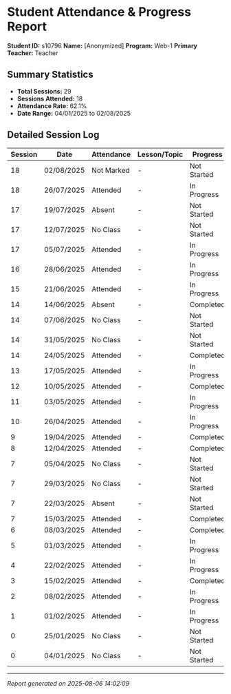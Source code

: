 # Student Attendance & Progress Report

**Student ID:** s10796
**Name:** [Anonymized]
**Program:** Web-1
**Primary Teacher:** Teacher

## Summary Statistics
- **Total Sessions:** 29
- **Sessions Attended:** 18
- **Attendance Rate:** 62.1%
- **Date Range:** 04/01/2025 to 02/08/2025

## Detailed Session Log

| Session | Date | Attendance | Lesson/Topic | Progress |
|---------|------|------------|--------------|----------|
| 18 | 02/08/2025 | Not Marked | - | Not Started |
| 18 | 26/07/2025 | Attended | - | In Progress |
| 17 | 19/07/2025 | Absent | - | Not Started |
| 17 | 12/07/2025 | No Class | - | Not Started |
| 17 | 05/07/2025 | Attended | - | In Progress |
| 16 | 28/06/2025 | Attended | - | In Progress |
| 15 | 21/06/2025 | Attended | - | In Progress |
| 14 | 14/06/2025 | Absent | - | Completed |
| 14 | 07/06/2025 | No Class | - | Not Started |
| 14 | 31/05/2025 | No Class | - | Not Started |
| 14 | 24/05/2025 | Attended | - | Completed |
| 13 | 17/05/2025 | Attended | - | In Progress |
| 12 | 10/05/2025 | Attended | - | Completed |
| 11 | 03/05/2025 | Attended | - | In Progress |
| 10 | 26/04/2025 | Attended | - | In Progress |
| 9 | 19/04/2025 | Attended | - | Completed |
| 8 | 12/04/2025 | Attended | - | Completed |
| 7 | 05/04/2025 | No Class | - | Not Started |
| 7 | 29/03/2025 | No Class | - | Not Started |
| 7 | 22/03/2025 | Absent | - | Not Started |
| 7 | 15/03/2025 | Attended | - | Completed |
| 6 | 08/03/2025 | Attended | - | Completed |
| 5 | 01/03/2025 | Attended | - | In Progress |
| 4 | 22/02/2025 | Attended | - | In Progress |
| 3 | 15/02/2025 | Attended | - | Completed |
| 2 | 08/02/2025 | Attended | - | In Progress |
| 1 | 01/02/2025 | Attended | - | In Progress |
| 0 | 25/01/2025 | No Class | - | Not Started |
| 0 | 04/01/2025 | No Class | - | Not Started |

---
*Report generated on 2025-08-06 14:02:09*